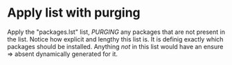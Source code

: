 Apply list with purging
=======================

Apply the "packages.lst" list, *PURGING* any packages that are
not present in the list. Notice how explicit and lengthy this
list is. It is definig exactly which packages should be installed.
Anything *not* in this list would have an ensure => absent
dynamically generated for it.
